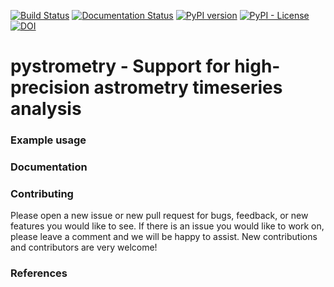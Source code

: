 [![Build Status](https://travis-ci.org/Johannes-Sahlmann/pystrometry.svg?branch=master)](https://travis-ci.org/Johannes-Sahlmann/pystrometry)
[![Documentation Status](https://readthedocs.org/projects/pystrometry/badge/?version=latest)](https://pystrometry.readthedocs.io/en/latest/?badge=latest)
[![PyPI version](https://badge.fury.io/py/pystrometry.svg)](https://badge.fury.io/py/pystrometry)
[![PyPI - License](https://img.shields.io/pypi/l/Django.svg)](https://github.com/Johannes-Sahlmann/pystrometry/blob/master/LICENSE.md)
[![DOI](https://zenodo.org/badge/172252669.svg)](https://zenodo.org/badge/latestdoi/172252669)

# pystrometry  -  Support for high-precision astrometry timeseries analysis


### Example usage

### Documentation


### Contributing
Please open a new issue or new pull request for bugs, feedback, or new features you would like to see. If there is an issue you would like to work on, please leave a comment and we will be happy to assist. New contributions and contributors are very welcome!   
 

### References



